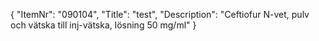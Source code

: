 {
  "ItemNr": "090104",
  "Title": "test",
  "Description": "Ceftiofur N-vet, pulv och vätska till inj-vätska, lösning 50 mg/ml"
}